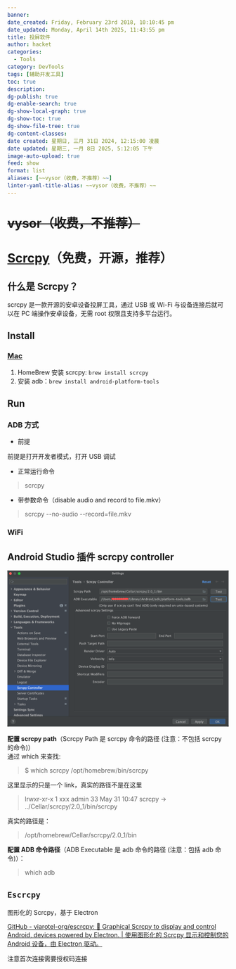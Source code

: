 ```yaml
---
banner: 
date_created: Friday, February 23rd 2018, 10:10:45 pm
date_updated: Monday, April 14th 2025, 11:43:55 pm
title: 投屏软件
author: hacket
categories:
  - Tools
category: DevTools
tags: [辅助开发工具]
toc: true
description: 
dg-publish: true
dg-enable-search: true
dg-show-local-graph: true
dg-show-toc: true
dg-show-file-tree: true
dg-content-classes: 
date created: 星期日, 三月 31日 2024, 12:15:00 凌晨
date updated: 星期三, 一月 8日 2025, 5:12:05 下午
image-auto-upload: true
feed: show
format: list
aliases: [~~vysor（收费，不推荐）~~]
linter-yaml-title-alias: ~~vysor（收费，不推荐）~~
---
```


# ~~vysor（收费，不推荐）~~

# [Scrcpy](https://github.com/Genymobile/scrcpy)（免费，开源，推荐）

## 什么是 Scrcpy？

scrcpy 是一款开源的安卓设备投屏工具，通过 USB 或 Wi-Fi 与设备连接后就可以在 PC 端操作安卓设备，无需 root 权限且支持多平台运行。

## Install

### [Mac](https://github.com/Genymobile/scrcpy/blob/master/doc/macos.md)

1. HomeBrew 安装 scrcpy: `brew install scrcpy`
2. 安装 adb：`brew install android-platform-tools`

## Run

### ADB 方式

- 前提

前提是打开开发者模式，打开 USB 调试

- 正常运行命令

> scrcpy

- 带参数命令（disable audio and record to file.mkv）

> scrcpy --no-audio --record=file.mkv

### WiFi

## Android Studio 插件 scrcpy controller

![kla8x](https://raw.githubusercontent.com/hacket/ObsidianOSS/master/obsidian/kla8x.png)<br />

**配置 scrcpy path**（Scrcpy Path 是 scrcpy 命令的路径 (注意：不包括 scrcpy 的命令)）<br />通过 which 来查找:

> $ which scrcpy
> /opt/homebrew/bin/scrcpy

这里显示的只是一个 link，真实的路径不是在这里

> lrwxr-xr-x 1 xxx admin 33 May 31 10:47 scrcpy -> ../Cellar/scrcpy/2.0_1/bin/scrcpy

真实的路径是：

> /opt/homebrew/Cellar/scrcpy/2.0_1/bin

**配置 ADB 命令路径**（ADB Executable 是 adb 命令的路径 (注意：包括 adb 命令)）：

> which adb

## `Escrcpy`

图形化的 Scrcpy，基于 Electron

[GitHub - viarotel-org/escrcpy: 📱 Graphical Scrcpy to display and control Android, devices powered by Electron. | 使用图形化的 Scrcpy 显示和控制您的 Android 设备，由 Electron 驱动。](https://github.com/viarotel-org/escrcpy)

注意首次连接需要授权码连接
